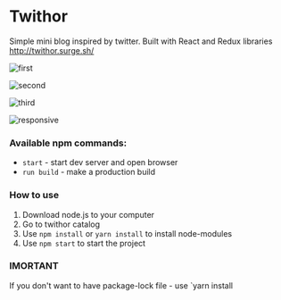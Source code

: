 # Twithor

Simple mini blog inspired by twitter. Built with React and Redux libraries http://twithor.surge.sh/

![first](https://i.imgur.com/fO2nRiM.gif)


![second](https://i.imgur.com/XtinNrL.gif)


![third](https://i.imgur.com/lLZsgli.gif)


![responsive](https://i.imgur.com/Iw33cmA.gif)

### Available npm commands:

- `start` - start dev server and open browser
- `run build` - make a production build

### How to use

1.  Download node.js to your computer
2.  Go to twithor catalog
3.  Use `npm install` or `yarn install` to install node-modules
4.  Use `npm start` to start the project

### IMORTANT

If you don't want to have package-lock file - use `yarn install
